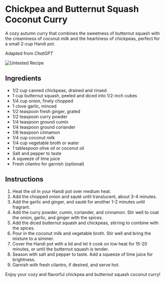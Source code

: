 # Chickpea and Butternut Squash Coconut Curry

A cozy autumn curry that combines the sweetness of butternut squash with the creaminess of coconut milk and the heartiness of chickpeas, perfect for a small 2-cup Handi pot.

Adapted from _ChatGPT_

![Untested Recipe](https://badgen.net/badge/untested/recipe/AA4A44)

## Ingredients
- 1/2 cup canned chickpeas, drained and rinsed
- 1 cup butternut squash, peeled and diced into 1/2-inch cubes
- 1/4 cup onion, finely chopped
- 1 clove garlic, minced
- 1/2 teaspoon fresh ginger, grated
- 1/2 teaspoon curry powder
- 1/4 teaspoon ground cumin
- 1/4 teaspoon ground coriander
- 1/8 teaspoon cinnamon
- 1/4 cup coconut milk
- 1/4 cup vegetable broth or water
- 1 tablespoon olive oil or coconut oil
- Salt and pepper to taste
- A squeeze of lime juice
- Fresh cilantro for garnish (optional)

## Instructions
1. Heat the oil in your Handi pot over medium heat.
2. Add the chopped onion and sauté until translucent, about 3-4 minutes.
3. Add the garlic and ginger, and sauté for another 1-2 minutes until fragrant.
4. Add the curry powder, cumin, coriander, and cinnamon. Stir well to coat the onion, garlic, and ginger with the spices.
5. Add the diced butternut squash and chickpeas, stirring to combine with the spices.
6. Pour in the coconut milk and vegetable broth. Stir well and bring the mixture to a simmer.
7. Cover the Handi pot with a lid and let it cook on low heat for 15-20 minutes, or until the butternut squash is tender.
8. Season with salt and pepper to taste. Add a squeeze of lime juice for brightness.
9. Garnish with fresh cilantro, if desired, and serve hot.

Enjoy your cozy and flavorful chickpea and butternut squash coconut curry!